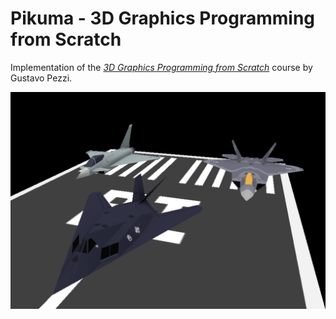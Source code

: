 # Pikuma - 3D Graphics Programming from Scratch

Implementation of the [_3D Graphics Programming from Scratch_](https://pikuma.com/courses/learn-3d-computer-graphics-programming) course by Gustavo Pezzi.

![final-scene](final-scene.png)
